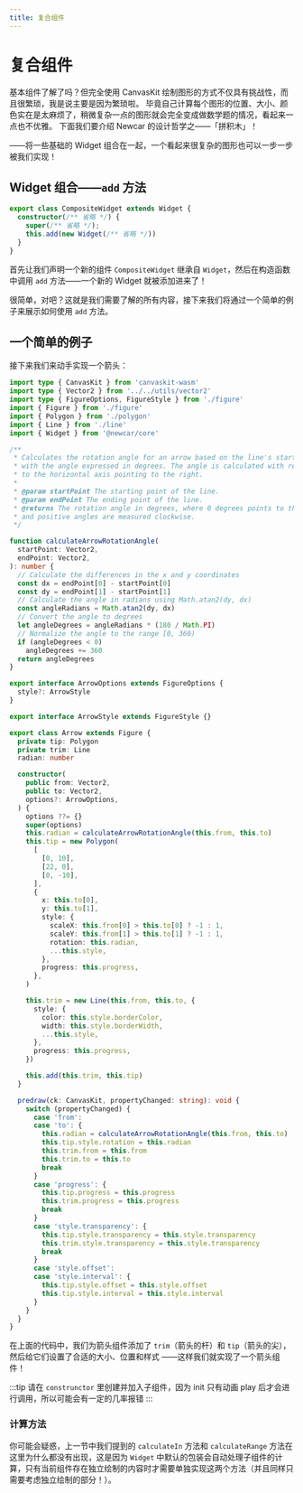 ```yaml
---
title: 复合组件
---
```


# 复合组件

基本组件了解了吗？但完全使用 CanvasKit 绘制图形的方式不仅具有挑战性，而且很繁琐，我是说主要是因为繁琐啦。
毕竟自己计算每个图形的位置、大小、颜色实在是太麻烦了，稍微复杂一点的图形就会完全变成做数学题的情况，看起来一点也不优雅。
下面我们要介绍 Newcar 的设计哲学之——「拼积木」！

——将一些基础的 Widget 组合在一起，一个看起来很复杂的图形也可以一步一步被我们实现！

## Widget 组合——`add` 方法

```typescript
export class CompositeWidget extends Widget {
  constructor(/** 省略 */) {
    super(/** 省略 */);
    this.add(new Widget(/** 省略 */))
  }
}
```

首先让我们声明一个新的组件 `CompositeWidget` 继承自 `Widget`，然后在构造函数中调用 `add` 方法——一个新的 Widget 就被添加进来了！

很简单，对吧？这就是我们需要了解的所有内容，接下来我们将通过一个简单的例子来展示如何使用 `add` 方法。

## 一个简单的例子

接下来我们来动手实现一个箭头：

```typescript
import type { CanvasKit } from 'canvaskit-wasm'
import type { Vector2 } from '../../utils/vector2'
import type { FigureOptions, FigureStyle } from './figure'
import { Figure } from './figure'
import { Polygon } from './polygon'
import { Line } from './line'
import { Widget } from '@newcar/core'

/**
 * Calculates the rotation angle for an arrow based on the line's start and end points,
 * with the angle expressed in degrees. The angle is calculated with respect
 * to the horizontal axis pointing to the right.
 *
 * @param startPoint The starting point of the line.
 * @param endPoint The ending point of the line.
 * @returns The rotation angle in degrees, where 0 degrees points to the right (east),
 * and positive angles are measured clockwise.
 */

function calculateArrowRotationAngle(
  startPoint: Vector2,
  endPoint: Vector2,
): number {
  // Calculate the differences in the x and y coordinates
  const dx = endPoint[0] - startPoint[0]
  const dy = endPoint[1] - startPoint[1]
  // Calculate the angle in radians using Math.atan2(dy, dx)
  const angleRadians = Math.atan2(dy, dx)
  // Convert the angle to degrees
  let angleDegrees = angleRadians * (180 / Math.PI)
  // Normalize the angle to the range [0, 360)
  if (angleDegrees < 0)
    angleDegrees += 360
  return angleDegrees
}

export interface ArrowOptions extends FigureOptions {
  style?: ArrowStyle
}

export interface ArrowStyle extends FigureStyle {}

export class Arrow extends Figure {
  private tip: Polygon
  private trim: Line
  radian: number

  constructor(
    public from: Vector2,
    public to: Vector2,
    options?: ArrowOptions,
  ) {
    options ??= {}
    super(options)
    this.radian = calculateArrowRotationAngle(this.from, this.to)
    this.tip = new Polygon(
      [
        [0, 10],
        [22, 0],
        [0, -10],
      ],
      {
        x: this.to[0],
        y: this.to[1],
        style: {
          scaleX: this.from[0] > this.to[0] ? -1 : 1,
          scaleY: this.from[1] > this.to[1] ? -1 : 1,
          rotation: this.radian,
          ...this.style,
        },
        progress: this.progress,
      },
    )

    this.trim = new Line(this.from, this.to, {
      style: {
        color: this.style.borderColor,
        width: this.style.borderWidth,
        ...this.style,
      },
      progress: this.progress,
    })

    this.add(this.trim, this.tip)
  }

  predraw(ck: CanvasKit, propertyChanged: string): void {
    switch (propertyChanged) {
      case 'from':
      case 'to': {
        this.radian = calculateArrowRotationAngle(this.from, this.to)
        this.tip.style.rotation = this.radian
        this.trim.from = this.from
        this.trim.to = this.to
        break
      }
      case 'progress': {
        this.tip.progress = this.progress
        this.trim.progress = this.progress
        break
      }
      case 'style.transparency': {
        this.tip.style.transparency = this.style.transparency
        this.trim.style.transparency = this.style.transparency
        break
      }
      case 'style.offset':
      case 'style.interval': {
        this.tip.style.offset = this.style.offset
        this.tip.style.interval = this.style.interval
      }
    }
  }
}
```

在上面的代码中，我们为箭头组件添加了 `trim`（箭头的杆）和 `tip`（箭头的尖），然后给它们设置了合适的大小、位置和样式
——这样我们就实现了一个箭头组件！

:::tip
请在 `construnctor` 里创建并加入子组件，因为 init 只有动画 play 后才会进行调用，所以可能会有一定的几率报错
:::

### 计算方法

你可能会疑惑，上一节中我们提到的 `calculateIn` 方法和 `calculateRange` 方法在这里为什么都没有出现，这是因为 `Widget` 中默认的包装会自动处理子组件的计算，只有当前组件存在独立绘制的内容时才需要单独实现这两个方法（并且同样只需要考虑独立绘制的部分！）。
